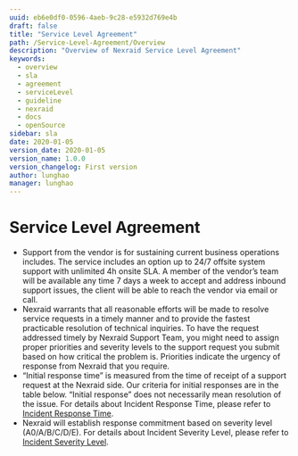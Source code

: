 ```yaml
---
uuid: eb6e0df0-0596-4aeb-9c28-e5932d769e4b
draft: false
title: "Service Level Agreement"
path: /Service-Level-Agreement/Overview
description: "Overview of Nexraid Service Level Agreement"
keywords: 
  - overview
  - sla
  - agreement
  - serviceLevel
  - guideline
  - nexraid
  - docs
  - openSource
sidebar: sla
date: 2020-01-05
version_date: 2020-01-05
version_name: 1.0.0
version_changelog: First version
author: lunghao
manager: lunghao
---
```


# Service Level Agreement
* Support from the vendor is for sustaining current business operations includes. The service includes an option up to 24/7 offsite system support with unlimited 4h onsite SLA. A member of the vendor’s team will be available any time 7 days a week to accept and address inbound support issues, the client will be able to reach the vendor via email or call.
* Nexraid warrants that all reasonable efforts will be made to resolve service requests in a timely manner and to provide the fastest practicable resolution of technical inquiries. To have the request addressed timely by Nexraid Support Team, you might need to assign proper priorities and severity levels to the support request you submit based on how critical the problem is. Priorities indicate the urgency of response from Nexraid that you require.
* “Initial response time” is measured from the time of receipt of a support request at the Nexraid side. Our criteria for initial responses are in the table below. “Initial response” does not necessarily mean resolution of the issue. For details about Incident Response Time, please refer to [Incident Response Time](https://docs.nexraid.com/Service-Level-Agreement/Incident-Response-Time).
* Nexraid will establish response commitment based on severity level (A0/A/B/C/D/E). For details about Incident Severity Level, please refer to [Incident Severity Level](https://docs.nexraid.com/Service-Level-Agreement/Incident-Severity-Level). 
